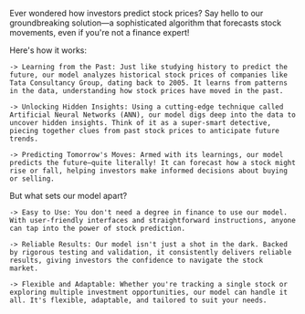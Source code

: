 Ever wondered how investors predict stock prices? Say hello to our groundbreaking solution—a sophisticated algorithm that forecasts stock movements, even if you're not a finance expert!

Here's how it works:

    -> Learning from the Past: Just like studying history to predict the future, our model analyzes historical stock prices of companies like Tata Consultancy Group, dating back to 2005. It learns from patterns in the data, understanding how stock prices have moved in the past.

    -> Unlocking Hidden Insights: Using a cutting-edge technique called Artificial Neural Networks (ANN), our model digs deep into the data to uncover hidden insights. Think of it as a super-smart detective, piecing together clues from past stock prices to anticipate future trends.

    -> Predicting Tomorrow's Moves: Armed with its learnings, our model predicts the future—quite literally! It can forecast how a stock might rise or fall, helping investors make informed decisions about buying or selling.

But what sets our model apart?

    -> Easy to Use: You don't need a degree in finance to use our model. With user-friendly interfaces and straightforward instructions, anyone can tap into the power of stock prediction.

    -> Reliable Results: Our model isn't just a shot in the dark. Backed by rigorous testing and validation, it consistently delivers reliable results, giving investors the confidence to navigate the stock  market.

    -> Flexible and Adaptable: Whether you're tracking a single stock or exploring multiple investment opportunities, our model can handle it all. It's flexible, adaptable, and tailored to suit your needs.
